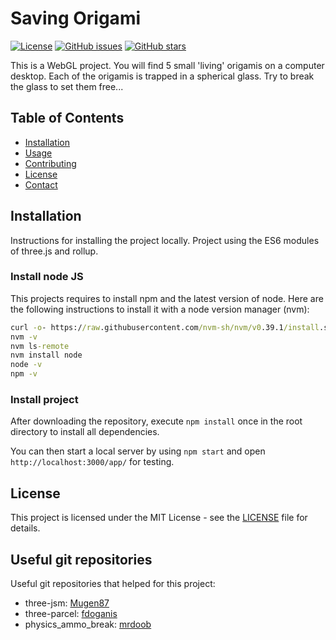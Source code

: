 # Saving Origami

[![License](https://img.shields.io/badge/License-MIT-blue.svg)](LICENSE)
[![GitHub issues](https://img.shields.io/github/issues/username/repo.svg)](https://github.com/username/repo/issues)
[![GitHub stars](https://img.shields.io/github/stars/username/repo.svg)](https://github.com/username/repo/stargazers)

This is a WebGL project. You will find 5 small 'living' origamis on a computer desktop. Each of the origamis is trapped in a spherical glass. Try to break the glass to set them free... 

## Table of Contents

- [Installation](#installation)
- [Usage](#usage)
- [Contributing](#contributing)
- [License](#license)
- [Contact](#contact)

## Installation

Instructions for installing the project locally. Project using the ES6 modules of three.js and rollup.

### Install node JS
This projects requires to install npm and the latest version of node. Here are the following instructions to install it with a node version manager (nvm):

``` cmd
curl -o- https://raw.githubusercontent.com/nvm-sh/nvm/v0.39.1/install.sh | bash 
nvm -v
nvm ls-remote
nvm install node
node -v
npm -v
```

### Install project

After downloading the repository, execute `npm install` once in the root directory to install all dependencies.

You can then start a local server by using `npm start` and open `http://localhost:3000/app/` for testing.


## License

This project is licensed under the MIT License - see the [LICENSE](LICENSE) file for details.

## Useful git repositories 

Useful git repositories that helped for this project:

- three-jsm: [Mugen87](https://github.com/Mugen87/three-jsm)
- three-parcel: [fdoganis](https://github.com/fdoganis/three_parcel)
- physics_ammo_break: [mrdoob](https://github.com/mrdoob/three.js/blob/master/examples/physics_ammo_break.html)

